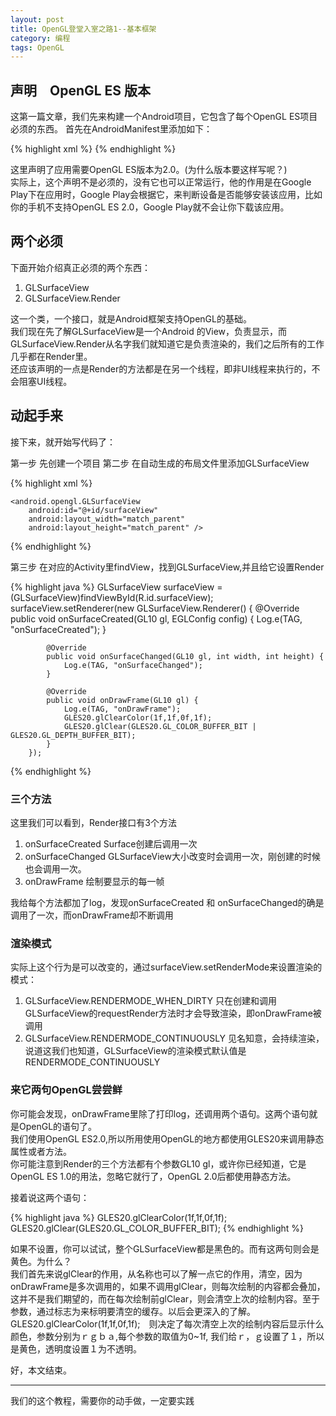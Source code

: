 ```yaml
---
layout: post
title: OpenGL登堂入室之路1--基本框架
category: 编程
tags: OpenGL
---
```


## 声明　OpenGL ES 版本

这第一篇文章，我们先来构建一个Android项目，它包含了每个OpenGL ES项目必须的东西。
首先在AndroidManifest里添加如下：  

{% highlight xml %}
<uses-feature android:glEsVersion="0x00020000" android:required="true"/>
{% endhighlight %}

这里声明了应用需要OpenGL ES版本为2.0。(为什么版本要这样写呢？)  
实际上，这个声明不是必须的，没有它也可以正常运行，他的作用是在Google Play下在应用时，Google Play会根据它，来判断设备是否能够安装该应用，比如你的手机不支持OpenGL ES 2.0，Google Play就不会让你下载该应用。  

## 两个必须

下面开始介绍真正必须的两个东西：

1. GLSurfaceView
2. GLSurfaceView.Render

这一个类，一个接口，就是Android框架支持OpenGL的基础。  
我们现在先了解GLSurfaceView是一个Android 的View，负责显示，而GLSurfaceView.Render从名字我们就知道它是负责渲染的，我们之后所有的工作几乎都在Render里。  
还应该声明的一点是Render的方法都是在另一个线程，即非UI线程来执行的，不会阻塞UI线程。  

## 动起手来
接下来，就开始写代码了：

第一步 先创建一个项目
第二步 在自动生成的布局文件里添加GLSurfaceView

{% highlight xml %}
<RelativeLayout xmlns:android="http://schemas.android.com/apk/res/android"
    xmlns:tools="http://schemas.android.com/tools"
    android:id="@+id/activity_main"
    android:layout_width="match_parent"
    android:layout_height="match_parent"
    android:paddingBottom="@dimen/activity_vertical_margin"
    android:paddingLeft="@dimen/activity_horizontal_margin"
    android:paddingRight="@dimen/activity_horizontal_margin"
    android:paddingTop="@dimen/activity_vertical_margin"
    tools:context="com.jone.roadtoopenglonandroid.MainActivity">

    <android.opengl.GLSurfaceView
        android:id="@+id/surfaceView"
        android:layout_width="match_parent"
        android:layout_height="match_parent" />
</RelativeLayout>
{% endhighlight %}

第三步 在对应的Activity里findView，找到GLSurfaceView,并且给它设置Render

{% highlight  java %}
        GLSurfaceView surfaceView = (GLSurfaceView)findViewById(R.id.surfaceView);
        surfaceView.setRenderer(new GLSurfaceView.Renderer() {
            @Override
            public void onSurfaceCreated(GL10 gl, EGLConfig config) {
                Log.e(TAG, "onSurfaceCreated");
            }

            @Override
            public void onSurfaceChanged(GL10 gl, int width, int height) {
                Log.e(TAG, "onSurfaceChanged");
            }

            @Override
            public void onDrawFrame(GL10 gl) {
                Log.e(TAG, "onDrawFrame");
                GLES20.glClearColor(1f,1f,0f,1f);
                GLES20.glClear(GLES20.GL_COLOR_BUFFER_BIT | GLES20.GL_DEPTH_BUFFER_BIT);
            }
        });

{% endhighlight %}

### 三个方法

这里我们可以看到，Render接口有3个方法

1. onSurfaceCreated   Surface创建后调用一次
2. onSurfaceChanged GLSurfaceView大小改变时会调用一次，刚创建的时候也会调用一次。
3. onDrawFrame 绘制要显示的每一帧

我给每个方法都加了log，发现onSurfaceCreated 和 onSurfaceChanged的确是调用了一次，而onDrawFrame却不断调用  

### 渲染模式

实际上这个行为是可以改变的，通过surfaceView.setRenderMode来设置渲染的模式：

1. GLSurfaceView.RENDERMODE_WHEN_DIRTY 只在创建和调用GLSurfaceView的requestRender方法时才会导致渲染，即onDrawFrame被调用
2. GLSurfaceView.RENDERMODE_CONTINUOUSLY 见名知意，会持续渲染，说道这我们也知道，GLSurfaceView的渲染模式默认值是RENDERMODE_CONTINUOUSLY

### 来它两句OpenGL尝尝鲜

你可能会发现，onDrawFrame里除了打印log，还调用两个语句。这两个语句就是OpenGL的语句了。  
我们使用OpenGL ES2.0,所以所用使用OpenGL的地方都使用GLES20来调用静态属性或者方法。  
你可能注意到Render的三个方法都有个参数GL10 gl，或许你已经知道，它是OpenGL ES 1.0的用法，忽略它就行了，OpenGL 2.0后都使用静态方法。  

接着说这两个语句：

{% highlight java %}
GLES20.glClearColor(1f,1f,0f,1f);
GLES20.glClear(GLES20.GL_COLOR_BUFFER_BIT);
{% endhighlight %}

如果不设置，你可以试试，整个GLSurfaceView都是黑色的。而有这两句则会是黄色。为什么？  
我们首先来说glClear的作用，从名称也可以了解一点它的作用，清空，因为onDrawFrame是多次调用的，如果不调用glClear，则每次绘制的内容都会叠加，这并不是我们期望的，而在每次绘制前glClear，则会清空上次的绘制内容。至于参数，通过标志为来标明要清空的缓存。以后会更深入的了解。  
GLES20.glClearColor(1f,1f,0f,1f);　则决定了每次清空上次的绘制内容后显示什么颜色，参数分别为ｒｇｂａ,每个参数的取值为0~1f, 我们给ｒ，ｇ设置了１，所以是黄色，透明度设置１为不透明。  


好，本文结束。

---

我们的这个教程，需要你的动手做，一定要实践
